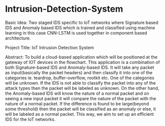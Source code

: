 # Intrusion-Detection-System

Basic Idea:
Two staged IDS specific to IoT networks where Signature based IDS and Anomaly based IDS which is trained and classified using machine learning in this case CNN-LSTM is used together in component based architecture.

Project Title:
IoT Intrusion Detection System

Abstract:
To build a cloud-based application which will be positioned at the gateway
of IOT devices in the flowchart. This application is a combination of both Signature-based IDS and
Anomaly-based IDS. 
It will take any packet as input(basically the packet headers) and then classify it into one of the
categories ie. teardrop, buffer-overflow, rootkit etc. One of the categories will be unknown. If the
IDS is not able to classify the packet into any of the attack types then the packet will be labeled
as unknown.
On the other hand, the Anomaly-based IDS will know the nature of a normal packet and on
seeing a new input packet it will compare the nature of the packet with the nature of a normal
packet. If the difference is found to be large(beyond some threshold) then the packet will be
classified as an anomaly or else, it will be labeled as a normal packet.
This way, we aim to set up an efficient IDS for the IoT networks.
